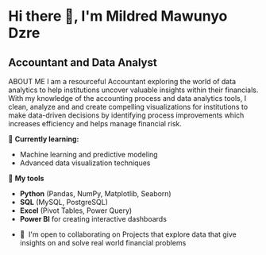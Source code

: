 Hi there 👋, I'm Mildred Mawunyo Dzre
============================================================================================================================================

Accountant and Data Analyst
---------------------------
ABOUT ME
I am a resourceful Accountant exploring the world of data analytics to help institutions uncover valuable insights within their financials. With my knowledge of the accounting process and data analytics tools, I clean, analyze and and create compelling visualizations for institutions to make data-driven decisions by identifying process improvements which increases efficiency and helps manage financial risk. 


🔭 **Currently learning:**  
- Machine learning and predictive modeling  
- Advanced data visualization techniques

🌱 **My tools**  
- **Python** (Pandas, NumPy, Matplotlib, Seaborn)  
- **SQL** (MySQL, PostgreSQL)  
- **Excel** (Pivot Tables, Power Query)  
- **Power BI** for creating interactive dashboards

* 🤝  I'm open to collaborating on Projects that explore data that give insights on and solve real world financial problems
